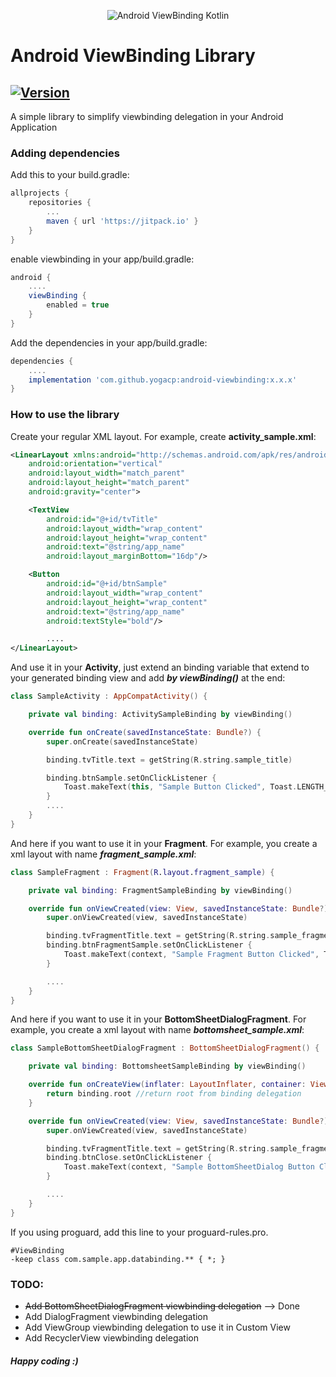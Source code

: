 <p align="center">
<img alt="Android ViewBinding Kotlin" src=https://raw.githubusercontent.com/yogacp/android-viewbinding/master/assets/android_viewbinding_kotlin.png />
</p>

Android ViewBinding Library
========================================================
[![Version](https://img.shields.io/badge/version-1.0.1-green)](https://github.com/yogacp/android-viewbinding/releases/tag/1.0.1)
----------------------------------------------------------

A simple library to simplify viewbinding delegation in your Android Application

### Adding dependencies
Add this to your build.gradle:
```groovy
allprojects {
	repositories {
		...
		maven { url 'https://jitpack.io' }
	}
}
```

enable viewbinding in your app/build.gradle:
```groovy
android {
    ....
    viewBinding {
        enabled = true
    }
}
```

Add the dependencies in your app/build.gradle:
```groovy
dependencies {
    ....
    implementation 'com.github.yogacp:android-viewbinding:x.x.x'
}
```

### How to use the library
Create your regular XML layout. For example, create **activity_sample.xml**:
```xml
<LinearLayout xmlns:android="http://schemas.android.com/apk/res/android"
    android:orientation="vertical"
    android:layout_width="match_parent"
    android:layout_height="match_parent"
    android:gravity="center">

    <TextView
        android:id="@+id/tvTitle"
        android:layout_width="wrap_content"
        android:layout_height="wrap_content"
        android:text="@string/app_name"
        android:layout_marginBottom="16dp"/>

    <Button
        android:id="@+id/btnSample"
        android:layout_width="wrap_content"
        android:layout_height="wrap_content"
        android:text="@string/app_name"
        android:textStyle="bold"/>

        ....
</LinearLayout>
```

And use it in your **Activity**, just extend an binding variable that extend to your generated binding view and add ***by viewBinding()*** at the end:
```kotlin
class SampleActivity : AppCompatActivity() {

    private val binding: ActivitySampleBinding by viewBinding()

    override fun onCreate(savedInstanceState: Bundle?) {
        super.onCreate(savedInstanceState)

        binding.tvTitle.text = getString(R.string.sample_title)

        binding.btnSample.setOnClickListener {
            Toast.makeText(this, "Sample Button Clicked", Toast.LENGTH_SHORT).show()
        }
        ....
    }
}
```

And here if you want to use it in your **Fragment**. For example, you create a xml layout with name ***fragment_sample.xml***:
```kotlin
class SampleFragment : Fragment(R.layout.fragment_sample) {

    private val binding: FragmentSampleBinding by viewBinding()

    override fun onViewCreated(view: View, savedInstanceState: Bundle?) {
        super.onViewCreated(view, savedInstanceState)

        binding.tvFragmentTitle.text = getString(R.string.sample_fragment_title)
        binding.btnFragmentSample.setOnClickListener {
            Toast.makeText(context, "Sample Fragment Button Clicked", Toast.LENGTH_SHORT).show()
        }

        ....
    }
}
```

And here if you want to use it in your **BottomSheetDialogFragment**. For example, you create a xml layout with name ***bottomsheet_sample.xml***:
```kotlin
class SampleBottomSheetDialogFragment : BottomSheetDialogFragment() {

    private val binding: BottomsheetSampleBinding by viewBinding()

    override fun onCreateView(inflater: LayoutInflater, container: ViewGroup?, savedInstanceState: Bundle?): View {
        return binding.root //return root from binding delegation
    }

    override fun onViewCreated(view: View, savedInstanceState: Bundle?) {
        super.onViewCreated(view, savedInstanceState)

        binding.tvFragmentTitle.text = getString(R.string.sample_fragment_title)
        binding.btnClose.setOnClickListener {
            Toast.makeText(context, "Sample BottomSheetDialog Button Clicked", Toast.LENGTH_SHORT).show()
        }

        ....
    }
}
```

If you using proguard, add this line to your proguard-rules.pro.
```
#ViewBinding
-keep class com.sample.app.databinding.** { *; }
```

### TODO:
- ~~Add BottomSheetDialogFragment viewbinding delegation~~ --> Done
- Add DialogFragment viewbinding delegation
- Add ViewGroup viewbinding delegation to use it in Custom View
- Add RecyclerView viewbinding delegation

##### Happy coding :)
